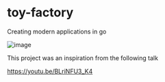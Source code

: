 # toy-factory
Creating modern applications in go 

![image](https://user-images.githubusercontent.com/38886930/230705806-2106bcbd-819f-4040-a558-72b843e10e28.png)

This project was an inspiration from the following talk 

https://youtu.be/BLriNFU3_K4